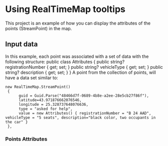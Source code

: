 # Using RealTimeMap tooltips
This project is an example of how you can display the attributes of the points (StreamPoint) in the map.
## Input data
In this example, each point was associated with a set of data with the following structure:
    public class Attributes
    {
        public string? registrationNumber { get; set; }
        public string? vehicleType { get; set; }
        public string? description { get; set; }
    }
A point from the collection of points, will have a data set similar to:

    new RealTimeMap.StreamPoint()
     {
          guid = Guid.Parse("48466d7f-0689-4b8e-a2ee-28e5cb27f86f"),
          latitude=43.971876662076546, 
          longitude = 25.328737648076636,
          type = "asked for help",
          value = new Attributes() { registrationNumber = "B 24 AAD", vehicleType = "5 seats", description="black color, two occupants in the car" }
     },

### Points Attributes
